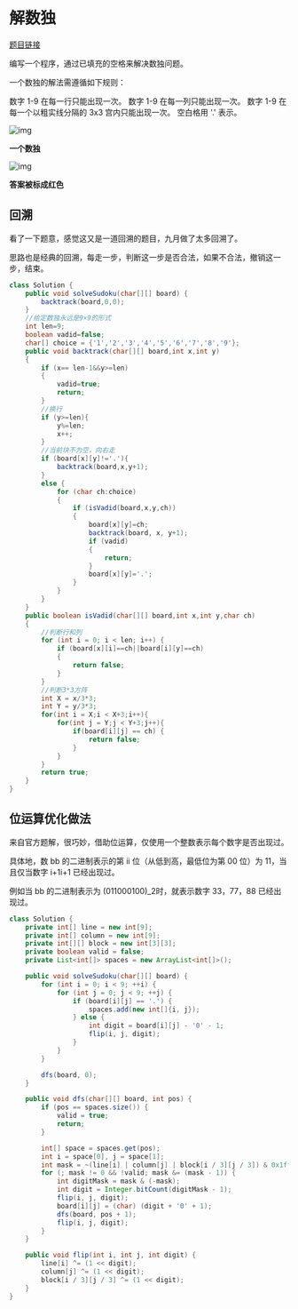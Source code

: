 # 解数独
[题目链接](https://leetcode-cn.com/problems/sudoku-solver/)

编写一个程序，通过已填充的空格来解决数独问题。

一个数独的解法需遵循如下规则：

数字 1-9 在每一行只能出现一次。
数字 1-9 在每一列只能出现一次。
数字 1-9 在每一个以粗实线分隔的 3x3 宫内只能出现一次。
空白格用 '.' 表示。


![img](http://upload.wikimedia.org/wikipedia/commons/thumb/f/ff/Sudoku-by-L2G-20050714.svg/250px-Sudoku-by-L2G-20050714.svg.png)

**一个数独**


![img](http://upload.wikimedia.org/wikipedia/commons/thumb/3/31/Sudoku-by-L2G-20050714_solution.svg/250px-Sudoku-by-L2G-20050714_solution.svg.png)

**答案被标成红色**


## 回溯
看了一下题意，感觉这又是一道回溯的题目，九月做了太多回溯了。

思路也是经典的回溯，每走一步，判断这一步是否合法，如果不合法，撤销这一步，结束。
```java
class Solution {
    public void solveSudoku(char[][] board) {
        backtrack(board,0,0);
    }
    //给定数独永远是9×9的形式
    int len=9;
    boolean vadid=false;
    char[] choice = {'1','2','3','4','5','6','7','8','9'};
    public void backtrack(char[][] board,int x,int y)
    {
        if (x== len-1&&y>=len)
        {
            vadid=true;
            return;
        }
        //换行
        if (y>=len){
            y%=len;
            x++;
        }
        //当前块不为空，向右走
        if (board[x][y]!='.'){
            backtrack(board,x,y+1);
        }
        else {
            for (char ch:choice)
            {
                if (isVadid(board,x,y,ch))
                {
                    board[x][y]=ch;
                    backtrack(board, x, y+1);
                    if (vadid)
                    {
                        return;
                    }
                    board[x][y]='.';
                }
            }
        }
    }
    public boolean isVadid(char[][] board,int x,int y,char ch)
    {
        //判断行和列
        for (int i = 0; i < len; i++) {
            if (board[x][i]==ch||board[i][y]==ch)
            {
                return false;
            }
        }
        //判断3*3方阵
        int X = x/3*3;
        int Y = y/3*3;
        for(int i = X;i < X+3;i++){
            for(int j = Y;j < Y+3;j++){
                if(board[i][j] == ch) {
                    return false;
                }
            }
        }
        return true;
    }
}
```
## 位运算优化做法
来自官方题解，很巧妙，借助位运算，仅使用一个整数表示每个数字是否出现过。

具体地，数 bb 的二进制表示的第 ii 位（从低到高，最低位为第 00 位）为 11，当且仅当数字 i+1i+1 已经出现过。

例如当 bb 的二进制表示为 (011000100)_2时，就表示数字 33，77，88 已经出现过。

```java
class Solution {
    private int[] line = new int[9];
    private int[] column = new int[9];
    private int[][] block = new int[3][3];
    private boolean valid = false;
    private List<int[]> spaces = new ArrayList<int[]>();

    public void solveSudoku(char[][] board) {
        for (int i = 0; i < 9; ++i) {
            for (int j = 0; j < 9; ++j) {
                if (board[i][j] == '.') {
                    spaces.add(new int[]{i, j});
                } else {
                    int digit = board[i][j] - '0' - 1;
                    flip(i, j, digit);
                }
            }
        }

        dfs(board, 0);
    }

    public void dfs(char[][] board, int pos) {
        if (pos == spaces.size()) {
            valid = true;
            return;
        }

        int[] space = spaces.get(pos);
        int i = space[0], j = space[1];
        int mask = ~(line[i] | column[j] | block[i / 3][j / 3]) & 0x1ff;
        for (; mask != 0 && !valid; mask &= (mask - 1)) {
            int digitMask = mask & (-mask);
            int digit = Integer.bitCount(digitMask - 1);
            flip(i, j, digit);
            board[i][j] = (char) (digit + '0' + 1);
            dfs(board, pos + 1);
            flip(i, j, digit);
        }
    }

    public void flip(int i, int j, int digit) {
        line[i] ^= (1 << digit);
        column[j] ^= (1 << digit);
        block[i / 3][j / 3] ^= (1 << digit);
    }
}
```
